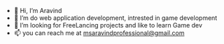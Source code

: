 - 👋 Hi, I’m Aravind
- 👀 I’m do web application development, intrested in game development
- 💞️ I’m looking for FreeLancing projects and like to learn Game dev
- 📫 you can reach me at msaravindprofessional@gmail.com

<!---
AravindReact/AravindReact is a ✨ special ✨ repository because its `README.md` (this file) appears on your GitHub profile.
You can click the Preview link to take a look at your changes.
--->
